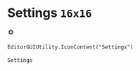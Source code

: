 # Settings `16x16`
<img src="/img/Settings.png" width=16 height=16>

``` CSharp
EditorGUIUtility.IconContent("Settings")
```
```
Settings
```
